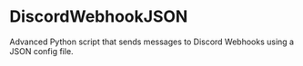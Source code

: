 # DiscordWebhookJSON
Advanced Python script that sends messages to Discord Webhooks using a JSON config file.
